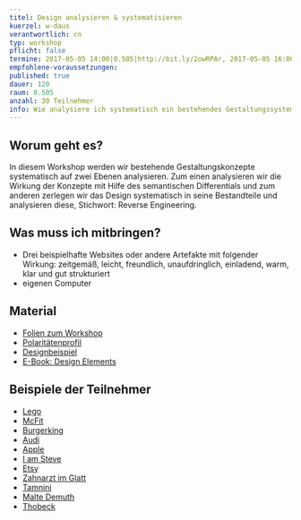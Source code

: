 ```yaml
---
titel: Design analysieren & systematisieren
kuerzel: w-daus
verantwortlich: cn
typ: workshop
pflicht: false
termine: 2017-05-05 14:00|0.505|http://bit.ly/2owRPAr, 2017-05-05 16:00|0.505|http://bit.ly/2q7Uu3C, 2017-05-12 13:30|0.505|http://bit.ly/2p4xvFf, 2017-05-12 16:00|0.505|http://bit.ly/2plV9O4
empfohlene-voraussetzungen: 
published: true
dauer: 120
raum: 0.505
anzahl: 30 Teilnehmer
info: Wie analysiere ich systematisch ein bestehendes Gestaltungssystem und wie kann ich es bewerten?
---
```


## Worum geht es?

In diesem Workshop werden wir bestehende Gestaltungskonzepte systematisch auf zwei Ebenen analysieren. Zum einen analysieren wir die Wirkung der Konzepte mit Hilfe des semantischen Differentials und zum anderen zerlegen wir das Design systematisch in seine Bestandteile und analysieren diese, Stichwort: Reverse Engineering.

## Was muss ich mitbringen?

- Drei beispielhafte Websites oder andere Artefakte mit folgender Wirkung: zeitgemäß, leicht, freundlich, unaufdringlich, einladend, warm, klar und gut strukturiert
- eigenen Computer

## Material
- [Folien zum Workshop](../../download/workshop-design-analysieren-und-systematisieren/workshop-design-analysieren-und-systematisieren.pdf)
- [Polaritätenprofil](../../download/workshop-design-analysieren-und-systematisieren/polaritaetenprofil_v2.pdf)
- [Designbeispiel](http://iamsteve.me)
- [E-Book: Design Elements](http://web.a.ebscohost.com/ehost/ebookviewer/ebook?sid=996da4d9-8cfd-40a8-b826-b235b2dd58dc%40sessionmgr4006&ppid=pp_Cover1&hid=4207&vid=0&format=EB)

## Beispiele der Teilnehmer
- [Lego](http://lego.com/de-de)
- [McFit](http://mcfit.com/de/)
- [Burgerking](http://burgerking.de)
- [Audi](http://audi.de)
- [Apple](http://apple.com/de)
- [I am Steve](http://iamsteve.me)
- [Etsy](http://etsy.com)
- [Zahnarzt im Glatt](http://www.zahnarzt-im-glatt.ch/)
- [Tamnini](https://www.tambini.de/)
- [Malte Demuth](http://maltedemuth.com/)
- [Thobeck](http://thobeck.de/)



